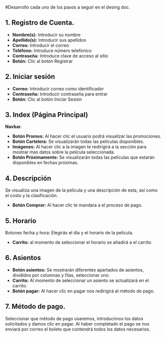 #Desarrollo cada uno de los pasos a seguir en el desing doc.

## 1.	Registro de Cuenta.
- **Nombre(s):** Introducir su nombre
- **Apellido(s):** Introducir sus apellidos
- **Correo:** Introducir el correo
- **Teléfono:** Introduce número telefónico 
- **Contraseña:** Introduce clave de acceso al sitio
- **Botón:** Clic al botón Registrar
## 2.	Iniciar sesión 
- **Correo:** Introducir correo como identificador
- **Contraseña:** Introducir contraseña para entrar
- **Botón:** Clic al botón Iniciar Sesión 
## 3.	Index (Página Principal) 
**Navbar.**
- **Botón Promos:** Al hacer clic el usuario podrá visualizar las promociones.
- **Botón Cartelera:** Se visualizarán todas las películas disponibles.
- **Imágenes:** Al hacer clic a la imagen te redirigirá a la sección para mostrar mas datos sobre la película seleccionada.
- **Botón Próximamente:** Se visualizarán todas las películas que estarán disponibles en fechas próximas. 
## 4.	Descripción 
Se visualiza una imagen de la película y una descripción de esta, así como el costo y la clasificación.
- **Botón Comprar:** Al hacer clic te mandara a el proceso de pago.
## 5.	Horario 
Botones fecha y hora: Elegirás el día y el horario de la película.
- **Carrito:** al momento de seleccionar el horario se añadirá a el carrito
## 6.	Asientos 
- **Botón asientos:** Se mostrarán diferentes apartados de asientos, divididos por columnas y filas, seleccionar uno.
- **Carrito:** Al momento de seleccionar un asiento se actualizará en el carrito.
- **Botón pagar:** Al hacer clic en pagar nos redirigirá al método de pago.
## 7.	Método de pago.
Seleccionar que método de pago usaremos, introducimos los datos solicitados y damos clic en pagar. 
Al haber completado el pago se nos enviará por correo el boleto que contendrá todos los datos necesarios. 

